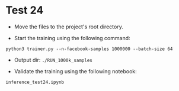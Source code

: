 # Test 24

- Move the files to the project's root directory.

- Start the training using the following command:

```
python3 trainer.py --n-facebook-samples 1000000 --batch-size 64
```

- Output dir: `./RUN_1000k_samples`

- Validate the training using the following notebook:
```
inference_test24.ipynb
```
